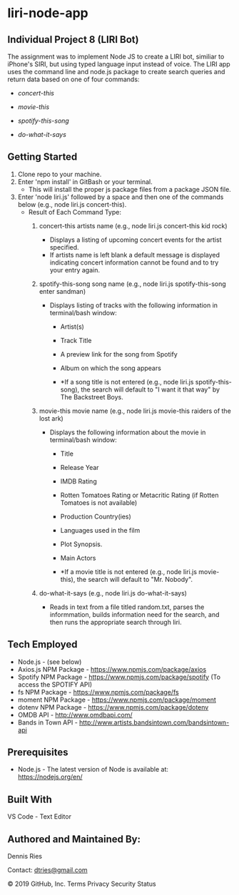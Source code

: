 # liri-node-app
## Individual Project 8 (LIRI Bot) 

The assignment was to implement Node JS to create a LIRI bot, similiar to iPhone's SIRI, but using typed language input instead of voice. The LIRI app uses the command line and node.js package to create search queries and return data based on one of four commands:

* *concert-this*

* *movie-this*

* *spotify-this-song*

* *do-what-it-says*


 
## Getting Started
1. Clone repo to your machine.
1. Enter 'npm install' in GitBash or your terminal.
   * This will install the proper js package files from a package JSON file.
1. Enter 'node liri.js' followed by a space and then one of the commands below (e.g., node liri.js concert-this).
   * Result of Each Command Type:
     1. concert-this artists name (e.g., node liri.js concert-this kid rock)
          * Displays a listing of upcoming concert events for the artist specified.
          * If artists name is left blank a default message is displayed indicating concert information cannot be found and to try your entry again.

     1. spotify-this-song song name (e.g., node liri.js spotify-this-song enter sandman)
          * Displays listing of tracks with the following information in terminal/bash window:

            * Artist(s)
            * Track Title
            * A preview link for the song from Spotify
            * Album on which the song appears
            
            * *If a song title is not entered (e.g., node liri.js spotify-this-song), the search will default to "I want it that way" by The Backstreet Boys.

     1. movie-this movie name (e.g., node liri.js movie-this raiders of the lost ark)
          * Displays the following information about the movie in terminal/bash window:

            * Title
            * Release Year
            * IMDB Rating 
            * Rotten Tomatoes Rating or Metacritic Rating (if Rotten Tomatoes is not available)
            * Production Country(ies)
            * Languages used in the film
            * Plot Synopsis.
            * Main Actors

            * *If a movie title is not entered (e.g., node liri.js movie-this), the search will default to "Mr. Nobody".

      1. do-what-it-says (e.g., node liri.js do-what-it-says)
          * Reads in text from a file titled random.txt, parses the informmation, builds information need for the search, and then runs the appropriate search through liri.
          
## Tech Employed
* Node.js - (see below)
* Axios.js NPM Package - https://www.npmjs.com/package/axios
* Spotify NPM Package - https://www.npmjs.com/package/spotify  (To access the SPOTIFY API)
* fs NPM Package - https://www.npmjs.com/package/fs
* moment NPM Package - https://www.npmjs.com/package/moment
* dotenv NPM Package - https://www.npmjs.com/package/dotenv
* OMDB API - http://www.omdbapi.com/
* Bands in Town API - http://www.artists.bandsintown.com/bandsintown-api 

## Prerequisites
* Node.js - The latest version of Node is available at: https://nodejs.org/en/

## Built With
VS Code - Text Editor
## Authored and Maintained By:
Dennis Ries

Contact: dtries@gmail.com

© 2019 GitHub, Inc.
Terms
Privacy
Security
Status

